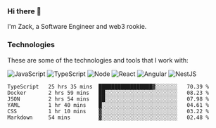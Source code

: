 ### Hi there 👋
I'm Zack, a Software Engineer and web3 rookie.

### Technologies
These are some of the technologies and tools that I work with:

![JavaScript](https://img.shields.io/badge/JavaScript-323330.svg?logo=javascript&logoColor=F7DF1E) 
![TypeScript](https://img.shields.io/badge/TypeScript-007ACC.svg?logo=typescript&logoColor=white) 
![Node](https://img.shields.io/badge/Node.js-43853D.svg?logo=node.js&logoColor=white)
![React](https://img.shields.io/badge/React-20232a.svg?logo=react&logoColor=61DAFB) 
![Angular](https://img.shields.io/badge/Angular-E23237.svg?logo=angularjs&logoColor=white)
![NestJS](https://img.shields.io/badge/NestJS-E0234E?logo=nestjs&logoColor=white)

<!--START_SECTION:waka-->

```text
TypeScript   25 hrs 35 mins  █████████████████▓░░░░░░░   70.39 %
Docker       2 hrs 59 mins   ██░░░░░░░░░░░░░░░░░░░░░░░   08.23 %
JSON         2 hrs 54 mins   ██░░░░░░░░░░░░░░░░░░░░░░░   07.98 %
YAML         1 hr 40 mins    █░░░░░░░░░░░░░░░░░░░░░░░░   04.61 %
CSS          1 hr 10 mins    ▓░░░░░░░░░░░░░░░░░░░░░░░░   03.22 %
Markdown     54 mins         ▓░░░░░░░░░░░░░░░░░░░░░░░░   02.48 %
```

<!--END_SECTION:waka-->
